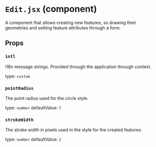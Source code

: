 `Edit.jsx` (component)
======================

A component that allows creating new features, so drawing their geometries and setting feature attributes through a form.

Props
-----

### `intl`

i18n message strings. Provided through the application through context.

type: `custom`


### `pointRadius`

The point radius used for the circle style.

type: `number`
defaultValue: `7`


### `strokeWidth`

The stroke width in pixels used in the style for the created features.

type: `number`
defaultValue: `2`

